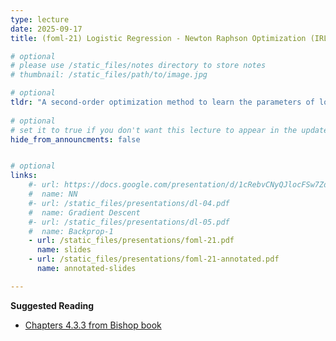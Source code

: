 ```yaml
---
type: lecture
date: 2025-09-17
title: (foml-21) Logistic Regression - Newton Raphson Optimization (IRLS)

# optional
# please use /static_files/notes directory to store notes
# thumbnail: /static_files/path/to/image.jpg

# optional
tldr: "A second-order optimization method to learn the parameters of logistic regression; Iterative Re-weighted Least Sqaures."
  
# optional
# set it to true if you don't want this lecture to appear in the updates section
hide_from_announcments: false


# optional
links: 
    #- url: https://docs.google.com/presentation/d/1cRebvCNyQJlocFSw7ZdAgM7NPZMNd49_6jfU4V1Vgj4/edit?usp=sharing
    #  name: NN
    #- url: /static_files/presentations/dl-04.pdf
    #  name: Gradient Descent
    #- url: /static_files/presentations/dl-05.pdf
    #  name: Backprop-1
    - url: /static_files/presentations/foml-21.pdf
      name: slides
    - url: /static_files/presentations/foml-21-annotated.pdf
      name: annotated-slides

---
```


**Suggested Reading**
- [Chapters 4.3.3 from Bishop book](https://www.microsoft.com/en-us/research/wp-content/uploads/2006/01/Bishop-Pattern-Recognition-and-Machine-Learning-2006.pdf)
